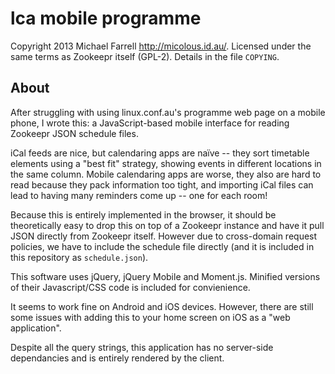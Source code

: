 # lca mobile programme #

Copyright 2013 Michael Farrell <http://micolous.id.au/>.  Licensed under the same terms as Zookeepr itself (GPL-2).  Details in the file `COPYING`.

## About ##

After struggling with using linux.conf.au's programme web page on a mobile phone, I wrote this: a JavaScript-based mobile interface for reading Zookeepr JSON schedule files.

iCal feeds are nice, but calendaring apps are naïve -- they sort timetable elements using a "best fit" strategy, showing events in different locations in the same column.  Mobile calendaring apps are worse, they also are hard to read because they pack information too tight, and importing iCal files can lead to having many reminders come up -- one for each room!

Because this is entirely implemented in the browser, it should be theoretically easy to drop this on top of a Zookeepr instance and have it pull JSON directly from Zookeepr itself.  However due to cross-domain request policies, we have to include the schedule file directly (and it is included in this repository as `schedule.json`).

This software uses jQuery, jQuery Mobile and Moment.js.  Minified versions of their Javascript/CSS code is included for convienience.

It seems to work fine on Android and iOS devices.  However, there are still some issues with adding this to your home screen on iOS as a "web application".

Despite all the query strings, this application has no server-side dependancies and is entirely rendered by the client.
